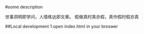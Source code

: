#some description

世事洞明即学问，人情练达即文章。
假做真时真亦假，真作假时假亦真

##Local development
1.open index.html in your broswer
